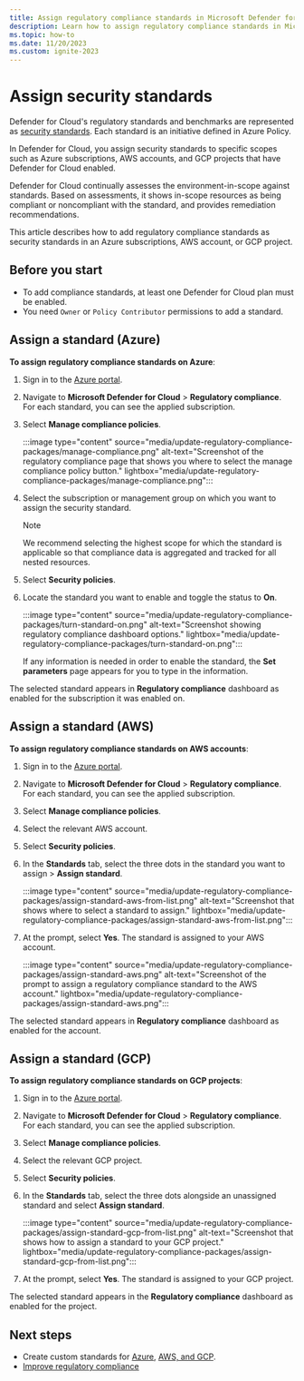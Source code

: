 ```yaml
---
title: Assign regulatory compliance standards in Microsoft Defender for Cloud
description: Learn how to assign regulatory compliance standards in Microsoft Defender for Cloud.
ms.topic: how-to
ms.date: 11/20/2023
ms.custom: ignite-2023
---
```


# Assign security standards


Defender for Cloud's regulatory standards and benchmarks are represented as [security standards](security-policy-concept.md). Each standard is an initiative defined in Azure Policy.

In Defender for Cloud, you assign security standards to specific scopes such as Azure subscriptions, AWS accounts, and GCP projects that have Defender for Cloud enabled.

Defender for Cloud continually assesses the environment-in-scope against standards. Based on assessments, it shows in-scope resources as being compliant or noncompliant with the standard, and provides remediation recommendations.

This article describes how to add regulatory compliance standards as security standards in an Azure subscriptions, AWS account, or GCP project.

## Before you start

- To add compliance standards, at least one Defender for Cloud plan must be enabled.
- You need `Owner` or `Policy Contributor` permissions to add a standard.

## Assign a standard (Azure)

**To assign regulatory compliance standards on Azure**:

1. Sign in to the [Azure portal](https://portal.azure.com/).

1. Navigate to **Microsoft Defender for Cloud** > **Regulatory compliance**. For each standard, you can see the applied subscription.

1. Select **Manage compliance policies**.

    :::image type="content" source="media/update-regulatory-compliance-packages/manage-compliance.png" alt-text="Screenshot of the regulatory compliance page that shows you where to select the manage compliance policy button." lightbox="media/update-regulatory-compliance-packages/manage-compliance.png":::

1. Select the subscription or management group on which you want to assign the security standard.

    > [!NOTE]
    > We recommend selecting the highest scope for which the standard is applicable so that compliance data is aggregated and tracked for all nested resources.

1. Select **Security policies**.

1. Locate the standard you want to enable and toggle the status to **On**.

    :::image type="content" source="media/update-regulatory-compliance-packages/turn-standard-on.png" alt-text="Screenshot showing regulatory compliance dashboard options."  lightbox="media/update-regulatory-compliance-packages/turn-standard-on.png":::

    If any information is needed in order to enable the standard, the **Set parameters** page appears for you to type in the information.

The selected standard appears in **Regulatory compliance** dashboard as enabled for the subscription it was enabled on.

## Assign a standard (AWS)

**To assign regulatory compliance standards on AWS accounts**:

1. Sign in to the [Azure portal](https://portal.azure.com/).

1. Navigate to **Microsoft Defender for Cloud** > **Regulatory compliance**. For each standard, you can see the applied subscription.

1. Select **Manage compliance policies**.

1. Select the relevant AWS account.

1. Select **Security policies**.

1. In the **Standards** tab, select the three dots in the standard you want to assign > **Assign standard**.

    :::image type="content" source="media/update-regulatory-compliance-packages/assign-standard-aws-from-list.png" alt-text="Screenshot that shows where to select a standard to assign." lightbox="media/update-regulatory-compliance-packages/assign-standard-aws-from-list.png":::

1. At the prompt, select **Yes**. The standard is assigned to your AWS account.

    :::image type="content" source="media/update-regulatory-compliance-packages/assign-standard-aws.png" alt-text="Screenshot of the prompt to assign a regulatory compliance standard to the AWS account." lightbox="media/update-regulatory-compliance-packages/assign-standard-aws.png":::

The selected standard appears in **Regulatory compliance** dashboard as enabled for the account.

## Assign a standard (GCP)

**To assign regulatory compliance standards on GCP projects**:

1. Sign in to the [Azure portal](https://portal.azure.com/).

1. Navigate to **Microsoft Defender for Cloud** > **Regulatory compliance**. For each standard, you can see the applied subscription.

1. Select **Manage compliance policies**.

1. Select the relevant GCP project.

1. Select **Security policies**.

1. In the **Standards** tab, select the three dots alongside an unassigned standard and select **Assign standard**.

    :::image type="content" source="media/update-regulatory-compliance-packages/assign-standard-gcp-from-list.png" alt-text="Screenshot that shows how to assign a standard to your GCP project." lightbox="media/update-regulatory-compliance-packages/assign-standard-gcp-from-list.png":::

1. At the prompt, select **Yes**. The standard is assigned to your GCP project.

The selected standard appears in the **Regulatory compliance** dashboard as enabled for the project.

## Next steps

- Create custom standards for [Azure](custom-security-policies.md), [AWS, and GCP](create-custom-recommendations.md).
- [Improve regulatory compliance](regulatory-compliance-dashboard.md)
